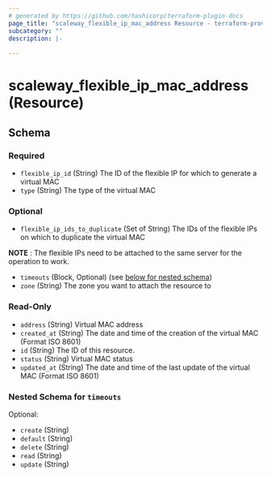 ```yaml
---
# generated by https://github.com/hashicorp/terraform-plugin-docs
page_title: "scaleway_flexible_ip_mac_address Resource - terraform-provider-scaleway"
subcategory: ""
description: |-
  
---
```


# scaleway_flexible_ip_mac_address (Resource)





<!-- schema generated by tfplugindocs -->
## Schema

### Required

- `flexible_ip_id` (String) The ID of the flexible IP for which to generate a virtual MAC
- `type` (String) The type of the virtual MAC

### Optional

- `flexible_ip_ids_to_duplicate` (Set of String) The IDs of the flexible IPs on which to duplicate the virtual MAC

**NOTE** : The flexible IPs need to be attached to the same server for the operation to work.
- `timeouts` (Block, Optional) (see [below for nested schema](#nestedblock--timeouts))
- `zone` (String) The zone you want to attach the resource to

### Read-Only

- `address` (String) Virtual MAC address
- `created_at` (String) The date and time of the creation of the virtual MAC (Format ISO 8601)
- `id` (String) The ID of this resource.
- `status` (String) Virtual MAC status
- `updated_at` (String) The date and time of the last update of the virtual MAC (Format ISO 8601)

<a id="nestedblock--timeouts"></a>
### Nested Schema for `timeouts`

Optional:

- `create` (String)
- `default` (String)
- `delete` (String)
- `read` (String)
- `update` (String)
